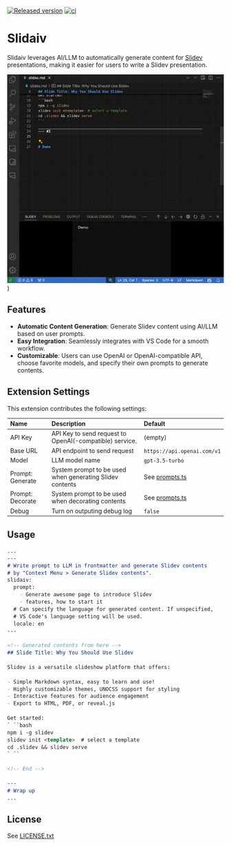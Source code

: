 [![Released version](https://img.shields.io/visual-studio-marketplace/v/kaakaa.slidaiv)](https://marketplace.visualstudio.com/items?itemName=kaakaa.slidaiv) [![ci](https://github.com/kaakaa/slidaiv/actions/workflows/cicd.yml/badge.svg)](https://github.com/kaakaa/slidaiv/actions/workflows/cicd.yml)

# Slidaiv

Slidaiv leverages AI/LLM to automatically generate content for [Slidev](https://sli.dev/) presentations, making it easier for users to write a Slidev presentation.

[![Demo](https://raw.githubusercontent.com/kaakaa/slidaiv/master/resources/slidaiv-demo.gif)](https://github.com/kaakaa/slidaiv/blob/master/resources/slidaiv-demo.gif))

## Features

- **Automatic Content Generation**: Generate Slidev content using AI/LLM based on user prompts.
- **Easy Integration**: Seamlessly integrates with VS Code for a smooth workflow.
- **Customizable**: Users can use OpenAI or OpenAI-compatible API, choose favorite models, and specify their own prompts to generate contents.

## Extension Settings

This extension contributes the following settings:

| Name | Description | Default |
|:-|:-|:-|
| API Key | API Key to send request to OpenAI(-compatible) service. | (empty) |
| Base URL | API endpoint to send request | `https://api.openai.com/v1` |
| Model | LLM model name | `gpt-3.5-turbo` |
| Prompt: Generate | System prompt to be used when generating Slidev contents | See [prompts.ts](https://github.com/kaakaa/slidaiv/blob/master/src/client/prompts.ts) |
| Prompt: Decorate | System prompt to be used when decorating contents | See [prompts.ts](https://github.com/kaakaa/slidaiv/blob/master/src/client/prompts.ts) |
| Debug | Turn on outputing debug log | `false` |

## Usage

```md
...
---
# Write prompt to LLM in frontmatter and generate Slidev contents
# by "Context Menu > Generate Slidev contents".
slidaiv:
  prompt:
    - Generate awesome page to introduce Slidev
    - features, how to start it
  # Can specify the language for generated content. If unspecified,
  # VS Code's language setting will be used.
  locale: en
---

<!-- Generated contents from here -->
## Slide Title: Why You Should Use Slidev

Slidev is a versatile slideshow platform that offers:

- Simple Markdown syntax, easy to learn and use!
- Highly customizable themes, UNOCSS support for styling
- Interactive features for audience engagement
- Export to HTML, PDF, or reveal.js

Get started:
` ``bash
npm i -g slidev
slidev init <template>  # select a template
cd .slidev && slidev serve
` ``

<!-- End -->

---
# Wrap up
...
```

## License

See [LICENSE.txt](./LICENSE.txt)
